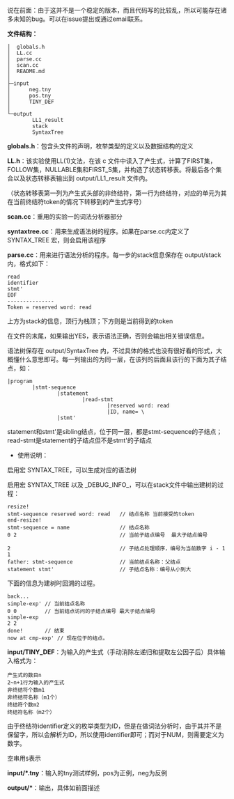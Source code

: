 说在前面：由于这并不是一个稳定的版本，而且代码写的比较乱，所以可能存在诸多未知的bug。可以在issue提出或通过email联系。

**文件结构：**

```
│  globals.h
│  LL.cc
│  parse.cc
│  scan.cc
│  README.md
│
├─input
│      neg.tny
│      pos.tny
│      TINY_DEF
│
└─output
        LL1_result
        stack
        SyntaxTree
```

__globals.h__：包含头文件的声明，枚举类型的定义以及数据结构的定义

__LL.h__：该实验使用LL(1)文法，在该 c 文件中读入了产生式，计算了FIRST集，FOLLOW集，NULLABLE集和FIRST_S集，并构造了状态转移表。将最后各个集合以及状态转移表输出到 output/LL1_result 文件内。

（状态转移表第一列为产生式头部的非终结符，第一行为终结符，对应的单元为其在当前终结符token的情况下转移到的产生式序号）

__scan.cc__：重用的实验一的词法分析器部分

__syntaxtree.cc__：用来生成语法树的程序。如果在parse.cc内定义了 SYNTAX_TREE 宏，则会启用该程序

__parse.cc__：用来进行语法分析的程序。每一步的stack信息保存在 output/stack 内，格式如下：

```
read
identifier
stmt'
EOF
---------------
Token = reserved word: read
```

上方为stack的信息，顶行为栈顶；下方则是当前得到的token

在文件的末尾，如果输出YES，表示语法正确，否则会输出相关错误信息。

语法树保存在 output/SyntaxTree 内，不过具体的格式也没有很好看的形式，大概懂什么意思即可。每一列输出的为同一层，在该列的后面且该行的下面为其子结点，如：

```
|program
		|stmt-sequence
				|statement
						|read-stmt
								|reserved word: read
								|ID, name= \
				|stmt'
```

statement和stmt'是sibling结点，位于同一层，都是stmt-sequence的子结点；read-stmt是statement的子结点但不是stmt'的子结点

- 使用说明：

启用宏 SYNTAX_TREE，可以生成对应的语法树

启用宏 SYNTAX_TREE 以及 \_DEBUG_INFO_，可以在stack文件中输出建树的过程：

```
resize!
stmt-sequence reserved word: read	// 结点名称	当前接受的token
end-resize!
stmt-sequence = name				// 结点名称
0 2									// 当前子结点编号	最大子结点编号

2									// 子结点处理顺序，编号为当前数字 i - 1
1
father: stmt-sequence				// 当前结点名称：父结点
statement stmt' 					// 子结点名称：编号从小到大
```

下面的信息为建树时回溯的过程。

```
back...
simple-exp'	// 当前结点名称
0 0			// 当前结点访问的子结点编号 最大子结点编号
simple-exp
2 2
done! 		// 结束
now at cmp-exp'	// 现在位于的结点。
```

__input/TINY_DEF__：为输入的产生式（手动消除左递归和提取左公因子后）具体输入格式为：

```
产生式的数目n
2~n+1行为输入的产生式
非终结符个数m1
非终结符名称（m1个）
终结符个数m2
终结符名称（m2个）
```

由于终结符identifier定义的枚举类型为ID，但是在做词法分析时，由于其并不是保留字，所以会解析为ID，所以使用identifier即可；而对于NUM，则需要定义为数字。

空串用`$`表示

__input/*.tny__：输入的tny测试样例，pos为正例，neg为反例

__output/*__：输出，具体如前面描述
